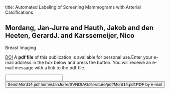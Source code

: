 title: Automated Labeling of Screening Mammograms with Arterial Calcifications

## Mordang, Jan-Jurre and Hauth, Jakob and den Heeten, GerardJ. and Karssemeijer, Nico
Breast Imaging

<a href="https://doi.org/10.1007/978-3-319-07887-8_82">DOI</a>
A <b>pdf file</b> of this publication is available for personal use.Enter your e-mail address in the box below and press the button. You will receive an e-mail message with a link to the pdf file.
<form action="sender.php">  <input type="text" name="email">  <input type="submit" value="Send Mord14.pdf:home/JanJurre/SVNDIAG/literature/pdf/Mord14.pdf:PDF by e-mail"></form>